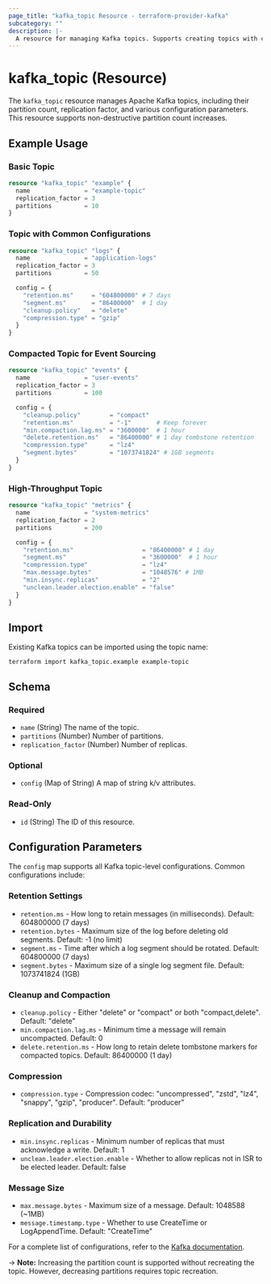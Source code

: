 ```yaml
---
page_title: "kafka_topic Resource - terraform-provider-kafka"
subcategory: ""
description: |-
  A resource for managing Kafka topics. Supports creating topics with custom configurations and increasing partition counts without recreation.
---
```


# kafka_topic (Resource)

The `kafka_topic` resource manages Apache Kafka topics, including their partition count, replication factor, and various configuration parameters. This resource supports non-destructive partition count increases.

## Example Usage

### Basic Topic

```terraform
resource "kafka_topic" "example" {
  name               = "example-topic"
  replication_factor = 3
  partitions         = 10
}
```

### Topic with Common Configurations

```terraform
resource "kafka_topic" "logs" {
  name               = "application-logs"
  replication_factor = 3
  partitions         = 50

  config = {
    "retention.ms"     = "604800000" # 7 days
    "segment.ms"       = "86400000"  # 1 day
    "cleanup.policy"   = "delete"
    "compression.type" = "gzip"
  }
}
```

### Compacted Topic for Event Sourcing

```terraform
resource "kafka_topic" "events" {
  name               = "user-events"
  replication_factor = 3
  partitions         = 100

  config = {
    "cleanup.policy"        = "compact"
    "retention.ms"          = "-1"       # Keep forever
    "min.compaction.lag.ms" = "3600000"  # 1 hour
    "delete.retention.ms"   = "86400000" # 1 day tombstone retention
    "compression.type"      = "lz4"
    "segment.bytes"         = "1073741824" # 1GB segments
  }
}
```

### High-Throughput Topic

```terraform
resource "kafka_topic" "metrics" {
  name               = "system-metrics"
  replication_factor = 2
  partitions         = 200

  config = {
    "retention.ms"                   = "86400000" # 1 day
    "segment.ms"                     = "3600000"  # 1 hour
    "compression.type"               = "lz4"
    "max.message.bytes"              = "1048576" # 1MB
    "min.insync.replicas"            = "2"
    "unclean.leader.election.enable" = "false"
  }
}
```

## Import

Existing Kafka topics can be imported using the topic name:

```shell
terraform import kafka_topic.example example-topic
```

<!-- schema generated by tfplugindocs -->
## Schema

### Required

- `name` (String) The name of the topic.
- `partitions` (Number) Number of partitions.
- `replication_factor` (Number) Number of replicas.

### Optional

- `config` (Map of String) A map of string k/v attributes.

### Read-Only

- `id` (String) The ID of this resource.

## Configuration Parameters

The `config` map supports all Kafka topic-level configurations. Common configurations include:

### Retention Settings
- `retention.ms` - How long to retain messages (in milliseconds). Default: 604800000 (7 days)
- `retention.bytes` - Maximum size of the log before deleting old segments. Default: -1 (no limit)
- `segment.ms` - Time after which a log segment should be rotated. Default: 604800000 (7 days)
- `segment.bytes` - Maximum size of a single log segment file. Default: 1073741824 (1GB)

### Cleanup and Compaction
- `cleanup.policy` - Either "delete" or "compact" or both "compact,delete". Default: "delete"
- `min.compaction.lag.ms` - Minimum time a message will remain uncompacted. Default: 0
- `delete.retention.ms` - How long to retain delete tombstone markers for compacted topics. Default: 86400000 (1 day)

### Compression
- `compression.type` - Compression codec: "uncompressed", "zstd", "lz4", "snappy", "gzip", "producer". Default: "producer"

### Replication and Durability
- `min.insync.replicas` - Minimum number of replicas that must acknowledge a write. Default: 1
- `unclean.leader.election.enable` - Whether to allow replicas not in ISR to be elected leader. Default: false

### Message Size
- `max.message.bytes` - Maximum size of a message. Default: 1048588 (~1MB)
- `message.timestamp.type` - Whether to use CreateTime or LogAppendTime. Default: "CreateTime"

For a complete list of configurations, refer to the [Kafka documentation](https://kafka.apache.org/documentation/#topicconfigs).

-> **Note:** Increasing the partition count is supported without recreating the topic. However, decreasing partitions requires topic recreation.